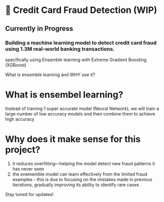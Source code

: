 # 🚧 Credit Card Fraud Detection (WIP)

## Currently in Progress 
 
### Building a machine learning model to detect credit card fraud using 1.3M real-world banking transactions.

specifically using Ensemble learning with Extreme Gradient Boosting (XGBoost)

What is ensemble learning and WHY use it?

# What is ensembel learning?
Instead of training 1 super accurate model (Neural Network), we will train a large number of low accuracy models and then combine them to achieve high accuracy

# Why does it make sense for this project?

1. it reduces overfitting—helping the model detect new fraud patterns it has never seen
2. the enememble model can learn effectively from the limited fraud examples - this is due to focusing on the mistakes made in previous iterations, gradually improving its ability to identify rare cases

Stay tuned for updates!
